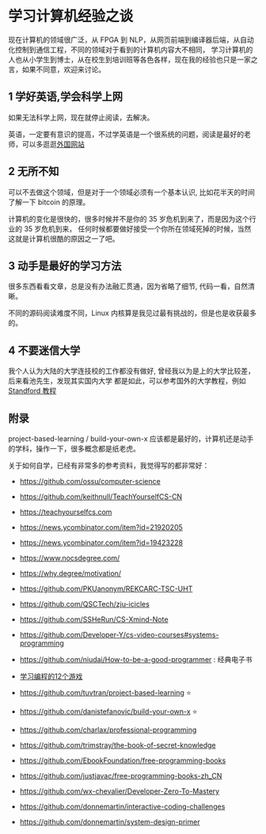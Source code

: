 # 学习计算机经验之谈

现在计算机的领域很广泛，从 FPGA 到 NLP，从网页前端到编译器后端，从自动化控制到通信工程，不同的领域对于看到的计算机内容大不相同，
学习计算机的人也从小学生到博士，从在校生到培训班等各色各样，现在我的经验也只是一家之言，如果不同意，欢迎来讨论。

## 1 学好英语,学会科学上网
如果无法科学上网，现在就停止阅读，去解决。

英语，一定要有意识的提高，不过学英语是一个很系统的问题，阅读是最好的老师，可以多逛逛[外国网站](https://www.buzzing.cc/)

## 2 无所不知
可以不去做这个领域，但是对于一个领域必须有一个基本认识, 比如花半天的时间了解一下 bitcoin 的原理。

计算机的变化是很快的，很多时候并不是你的 35 岁危机到来了，而是因为这个行业的 35 岁危机到来，
任何时候都要做好接受一个你所在领域死掉的时候，当然这就是计算机很酷的原因之一了吧。

## 3 动手是最好的学习方法
很多东西看看文章，总是没有办法融汇贯通，因为省略了细节, 代码一看，自然清晰。

不同的源码阅读难度不同，Linux 内核算是我见过最有挑战的，但是也是收获最多的。

## 4 不要迷信大学
我个人认为大陆的大学连技校的工作都没有做好, 曾经我以为是上的大学比较差，后来看池先生，发现其实国内大学
都是如此，可以参考国外的大学教程，例如 [Standford 教程](https://docs.google.com/spreadsheets/d/1zfw8nPvJeewxcFUBpKUKmAVE8PjnJI7H0CKimdQXxr0/htmlview)

## 附录
project-based-learning / build-your-own-x 应该都是最好的，计算机还是动手的学科，操作一下，很多概念都是纸老虎。

关于如何自学，已经有非常多的参考资料，我觉得写的都非常好：
- https://github.com/ossu/computer-science
- https://github.com/keithnull/TeachYourselfCS-CN
- https://teachyourselfcs.com
- https://news.ycombinator.com/item?id=21920205
- https://news.ycombinator.com/item?id=19423228
- https://www.nocsdegree.com/
- https://why.degree/motivation/
- https://github.com/PKUanonym/REKCARC-TSC-UHT
- https://github.com/QSCTech/zju-icicles
- https://github.com/SSHeRun/CS-Xmind-Note
- https://github.com/Developer-Y/cs-video-courses#systems-programming
- https://github.com/niudai/How-to-be-a-good-programmer : 经典电子书
- [学习编程的12个游戏](https://medium.mybridge.co/12-free-resources-learn-to-code-while-playing-games-f7333043de11#.xi83hlivu)

- https://github.com/tuvtran/project-based-learning :star:
- https://github.com/danistefanovic/build-your-own-x :star:
- https://github.com/charlax/professional-programming
- https://github.com/trimstray/the-book-of-secret-knowledge
- https://github.com/EbookFoundation/free-programming-books
- https://github.com/justjavac/free-programming-books-zh_CN 
- https://github.com/wx-chevalier/Developer-Zero-To-Mastery
- https://github.com/donnemartin/interactive-coding-challenges
- https://github.com/donnemartin/system-design-primer
